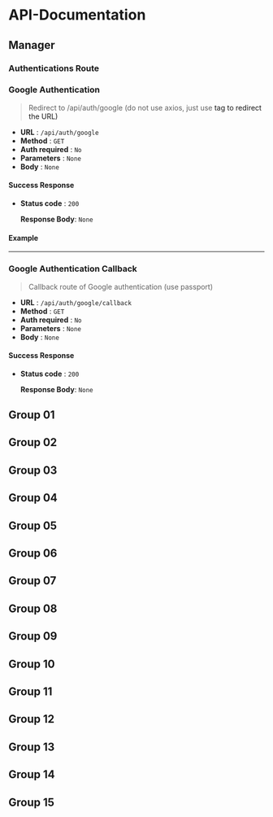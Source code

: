 # API-Documentation
## Manager
### Authentications Route

### Google Authentication

> Redirect to /api/auth/google (do not use axios, just use <a> tag to redirect the URL)

- **URL** : `/api/auth/google`
- **Method** : `GET`
- **Auth required** : `No`
- **Parameters** : `None`
- **Body** : `None`



#### Success Response

- **Status code** : `200`

  **Response Body**: `None`

#### Example



---

### Google Authentication Callback

> Callback route of Google authentication (use passport)

- **URL** : `/api/auth/google/callback`
- **Method** : `GET`
- **Auth required** : `No`
- **Parameters** : `None`
- **Body** : `None`



#### Success Response

- **Status code** : `200`

    **Response Body**: `None`


## Group 01
## Group 02
## Group 03
## Group 04
## Group 05
## Group 06
## Group 07
## Group 08
## Group 09
## Group 10
## Group 11
## Group 12
## Group 13
## Group 14
## Group 15
